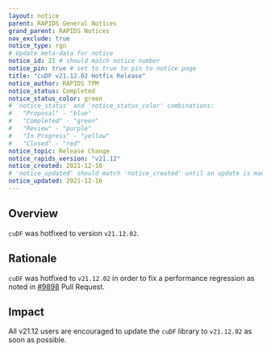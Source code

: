 ```yaml
---
layout: notice
parent: RAPIDS General Notices
grand_parent: RAPIDS Notices
nav_exclude: true
notice_type: rgn
# Update meta-data for notice
notice_id: 21 # should match notice number
notice_pin: true # set to true to pin to notice page
title: "cuDF v21.12.02 Hotfix Release"
notice_author: RAPIDS TPM
notice_status: Completed
notice_status_color: green
# 'notice_status' and 'notice_status_color' combinations:
#   "Proposal" - "blue"
#   "Completed" - "green"
#   "Review" - "purple"
#   "In Progress" - "yellow"
#   "Closed" - "red"
notice_topic: Release Change
notice_rapids_version: "v21.12"
notice_created: 2021-12-16
# 'notice_updated' should match 'notice_created' until an update is made
notice_updated: 2021-12-16
---
```


## Overview

`cuDF` was hotfixed to version `v21.12.02`.

## Rationale

`cuDF` was hotfixed to `v21.12.02` in order to fix a performance regression as noted in [#9898](https://github.com/rapidsai/cudf/pull/9898) Pull Request.

## Impact

All v21.12 users are encouraged to update the `cuDF` library to `v21.12.02` as soon as possible.
